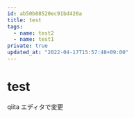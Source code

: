 ```yaml
---
id: ab50b08520ec91bd420a
title: test
tags:
  - name: test2
  - name: test1
private: true
updated_at: "2022-04-17T15:57:48+09:00"
---
```


# test

qiita エディタで変更
